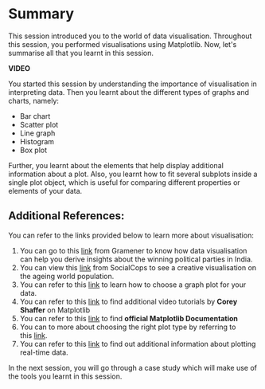 # Summary

This session introduced you to the world of data visualisation. Throughout this session, you performed visualisations using Matplotlib. Now, let's summarise all that you learnt in this session.

**VIDEO**

You started this session by understanding the importance of visualisation in interpreting data. Then you learnt about the different types of graphs and charts, namely:

- Bar chart
- Scatter plot
- Line graph
- Histogram
- Box plot

Further, you learnt about the elements that help display additional information about a plot. Also, you learnt how to fit several subplots inside a single plot object, which is useful for comparing different properties or elements of your data.

## Additional References:

You can refer to the links provided below to learn more about visualisation:

1. You can go to this [link](https://gramener.com/posters/Winning-Parties.pdf) from Gramener to know how data visualisation can help you derive insights about the winning political parties in India.
2. You can view this [link](https://blog.socialcops.com/open-data/aging-population) from SocialCops to see a creative visualisation on the ageing world population.
3. You can refer to this [link](https://blog.hubspot.com/marketing/data-visualization-choosing-chart#sm.000vodl7ch6rf7e112a2q13r9cno0) to learn how to choose a graph plot for your data.
4. You can refer to this [link](https://www.youtube.com/watch?v=UO98lJQ3QGI&list=PL-osiE80TeTvipOqomVEeZ1HRrcEvtZB_) to find additional video tutorials by **Corey Shaffer** on Matplotlib
5. You can refer to this [link](https://matplotlib.org/3.2.1/tutorials/index.html) to find **official Matplotlib Documentation**
6. You can to more about choosing the right plot type by referring to this [link](https://blog.hubspot.com/marketing/types-of-graphs-for-data-visualization#sm.000vodl7ch6rf7e112a2q13r9cno0).  
7. You can refer to this [link](https://www.youtube.com/watch?v=Ercd-Ip5PfQ) to find out additional information about plotting real-time data. 

In the next session, you will go through a case study which will make use of the tools you learnt in this session.
